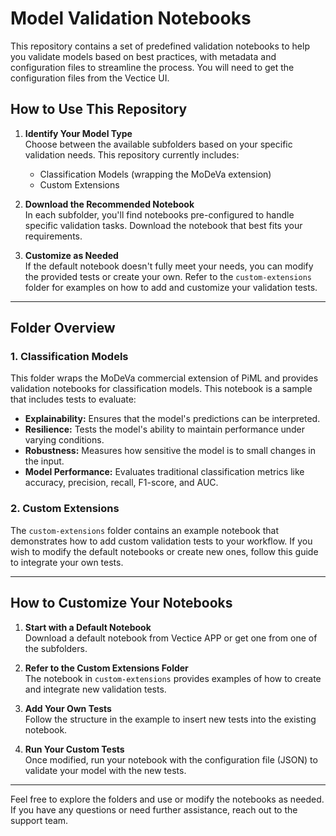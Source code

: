 
# Model Validation Notebooks

This repository contains a set of predefined validation notebooks to help you validate models based on best practices, with metadata and configuration files to streamline the process. You will need to get the configuration files from the Vectice UI.

## How to Use This Repository

1. **Identify Your Model Type**  
   Choose between the available subfolders based on your specific validation needs. This repository currently includes:
   - Classification Models (wrapping the MoDeVa extension)
   - Custom Extensions

2. **Download the Recommended Notebook**  
   In each subfolder, you'll find notebooks pre-configured to handle specific validation tasks. Download the notebook that best fits your requirements.

3. **Customize as Needed**  
   If the default notebook doesn't fully meet your needs, you can modify the provided tests or create your own. Refer to the `custom-extensions` folder for examples on how to add and customize your validation tests.

---

## Folder Overview

### 1. **Classification Models**  
This folder wraps the MoDeVa commercial extension of PiML and provides validation notebooks for classification models. This notebook is a sample that includes tests to evaluate:
   - **Explainability:** Ensures that the model's predictions can be interpreted.
   - **Resilience:** Tests the model's ability to maintain performance under varying conditions.
   - **Robustness:** Measures how sensitive the model is to small changes in the input.
   - **Model Performance:** Evaluates traditional classification metrics like accuracy, precision, recall, F1-score, and AUC.

### 2. **Custom Extensions**  
The `custom-extensions` folder contains an example notebook that demonstrates how to add custom validation tests to your workflow. If you wish to modify the default notebooks or create new ones, follow this guide to integrate your own tests.

---

## How to Customize Your Notebooks

1. **Start with a Default Notebook**  
   Download a default notebook from Vectice APP or get one from one of the subfolders.

2. **Refer to the Custom Extensions Folder**  
   The notebook in `custom-extensions` provides examples of how to create and integrate new validation tests.

3. **Add Your Own Tests**  
   Follow the structure in the example to insert new tests into the existing notebook.

4. **Run Your Custom Tests**  
   Once modified, run your notebook with the configuration file (JSON) to validate your model with the new tests.

---

Feel free to explore the folders and use or modify the notebooks as needed. If you have any questions or need further assistance, reach out to the support team.
